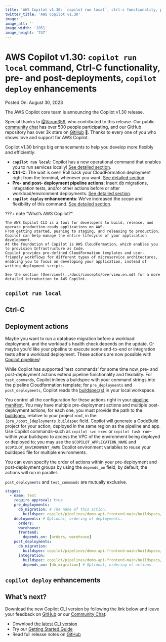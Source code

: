 ```yaml
---
title: 'AWS Copilot v1.30: `copilot run local`, ctrl-c functionality, pre- and post-deployments, `copilot deploy` enhancements'
twitter_title: 'AWS Copilot v1.30'
image: ''
image_alt: ''
image_width: '1051'
image_height: '747'
---
```


# AWS Copilot v1.30: `copilot run local` command, Ctrl-C functionality, pre- and post-deployments, `copilot deploy` enhancements

Posted On: August 30, 2023

The AWS Copilot core team is announcing the Copilot v1.30 release.

Special thanks to [@Varun359](https://github.com/Varun359), who contributed to this release.
Our public [сommunity сhat](https://app.gitter.im/#/room/#aws_copilot-cli:gitter.im) has over 500 people participating, and our GitHub repository has over 3k stars on [GitHub](http://github.com/aws/copilot-cli/) 🚀.
Thanks to every one of you who shows love and support for AWS Copilot.

Copilot v1.30 brings big enhancements to help you develop more flexibly and efficiently:

- **`copilot run local`**: Copilot has a new operational command that enables you to run services locally! [See detailed section](#copilot-run-local).
- **Ctrl-C**: The wait is over! Roll back your CloudFormation deployment right from the terminal, whenever you want. [See detailed section](#ctrl-c).
- **Pre- and post- deployment pipeline actions**: Insert db migrations, integration tests, and/or other actions before or after workload/environment deployments. [See detailed section](#deployment-actions). 
- **`copilot deploy` enhancements**: We've increased the scope and flexibility of this command. [See detailed section](#copilot-deploy-enhancements).

???+ note "What’s AWS Copilot?"

    The AWS Copilot CLI is a tool for developers to build, release, and operate production-ready applications on AWS.
    From getting started, pushing to staging, and releasing to production, Copilot can help manage the entire lifecycle of your application development.
    At the foundation of Copilot is AWS CloudFormation, which enables you to provision Infrastructure as Code.
    Copilot provides pre-defined CloudFormation templates and user-friendly workflows for different types of microservice architectures,
    enabling you to focus on developing your application, instead of writing deployment scripts.

    See the section [Overview](../docs/concepts/overview.en.md) for a more detailed introduction to AWS Copilot.

## `copilot run local`

## Ctrl-C

## Deployment actions
Maybe you want to run a database migration before a workload deployment, and the workload's health check depends on the
update. Or maybe you'd like your pipeline to execute some end-to-end or integration tests after a workload deployment. These actions are
now possible with [Copilot pipelines](../docs/concepts/pipelines.en.md)!  

While Copilot has supported 'test_commands' for some time now, pre- and post-deployment actions extend pipeline functionality 
and flexibility. For `test_commands`, Copilot inlines a buildspec with your command strings into the pipeline
Cloudformation template; for `pre_deployments` and `post_deployments`, Copilot reads the [buildspec(s)](https://docs.aws.amazon.com/codebuild/latest/userguide/build-spec-ref.html)
in your local workspace.  

You control all the configuration for these actions right in your [pipeline manifest](../docs/manifest/pipeline.en.md). You may have multiple pre-deployment actions and multiple 
post-deployment actions; for each one, you must provide the path to the [buildspec](https://docs.aws.amazon.com/codebuild/latest/userguide/build-spec-ref.html),
relative to your project root, in the `[pre_/post_]deployments.buildspec` field. Copilot will generate a CodeBuild project for your action, deployed
in the same region as the pipeline and app. Use Copilot commands–such as `copilot svc exec` or `copilot task run`–within your buildspec to access the VPC of the environment
being deployed or deployed to; you may use the `$COPILOT_APPLICATION_NAME` and `$COPILOT_ENVIRONMENT_NAME` Copilot environment variables
to reuse your buildspec file for multiple environments.

You can even specify the order of actions within your pre-deployment and
post-deployment groups by using the `depends_on` field; by default, the actions will run in parallel. 

`post_deployments` and `test_commands` are mutually exclusive.
```yaml
stages:
  - name: test
    require_approval: true
    pre_deployments:
      db_migration: # The name of this action.
        buildspec: copilot/pipelines/demo-api-frontend-main/buildspecs/buildspec.yml # The path to the buildspec.
    deployments: # Optional, ordering of deployments. 
      orders:
      warehouse:
      frontend:
        depends_on: [orders, warehouse]
    post_deployments:
      db_migration:
        buildspec: copilot/pipelines/demo-api-frontend-main/buildspecs/post_buildspec.yml
      integration:
        buildspec: copilot/pipelines/demo-api-frontend-main/buildspecs/integ-buildspec.yml
        depends_on: [db_migration] # Optional, ordering of actions.
```

## `copilot deploy` enhancements

## What’s next?

Download the new Copilot CLI version by following the link below and leave your feedback on [GitHub](https://github.com/aws/copilot-cli/) or our [Community Chat](https://gitter.im/aws/copilot-cli):

- Download [the latest CLI version](../docs/getting-started/install.en.md)
- Try our [Getting Started Guide](../docs/getting-started/first-app-tutorial.en.md)
- Read full release notes on [GitHub](https://github.com/aws/copilot-cli/releases/tag/v1.30.0)